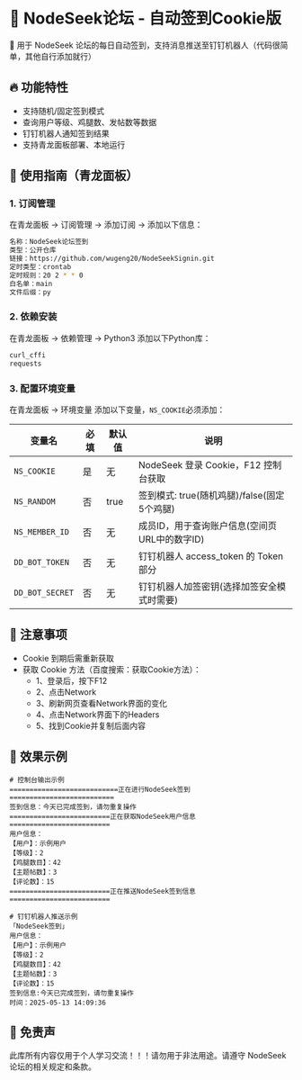 # 🎉 NodeSeek论坛 - 自动签到Cookie版

📌 用于 NodeSeek 论坛的每日自动签到，支持消息推送至钉钉机器人（代码很简单，其他自行添加就行）

## 🔥 功能特性

- 支持随机/固定签到模式
- 查询用户等级、鸡腿数、发帖数等数据
- 钉钉机器人通知签到结果
- 支持青龙面板部署、本地运行

## 🚀 使用指南（青龙面板）

### 1. 订阅管理

在青龙面板 -> 订阅管理 -> 添加订阅 -> 添加以下信息：

```bash
名称：NodeSeek论坛签到
类型：公开仓库
链接：https://github.com/wugeng20/NodeSeekSignin.git
定时类型：crontab
定时规则：20 2 * * 0
白名单：main
文件后缀：py
```

### 2. 依赖安装

在青龙面板 -> 依赖管理 -> Python3 添加以下Python库：

```bash
curl_cffi
requests
```

### 3. 配置环境变量

在青龙面板 -> 环境变量 添加以下变量，`NS_COOKIE`必须添加：

| 变量名            | 必填 | 默认值 | 说明                                          |
| ----------------- | ---- | ------ | --------------------------------------------- |
| `NS_COOKIE`     | 是   | 无     | NodeSeek 登录 Cookie，F12 控制台获取          |
| `NS_RANDOM`     | 否   | true   | 签到模式: true(随机鸡腿)/false(固定5个鸡腿)   |
| `NS_MEMBER_ID`  | 否   | 无     | 成员ID，用于查询账户信息(空间页URL中的数字ID) |
| `DD_BOT_TOKEN`  | 否   | 无     | 钉钉机器人 access_token 的 Token 部分         |
| `DD_BOT_SECRET` | 否   | 无     | 钉钉机器人加签密钥(选择加签安全模式时需要)    |

## 📝 注意事项

- Cookie 到期后需重新获取
- 获取 Cookie 方法（百度搜索：获取Cookie方法）：
  - 1、登录后，按下F12
  - 2、点击Network
  - 3、刷新网页查看Network界面的变化
  - 4、点击Network界面下的Headers
  - 5、找到Cookie并复制后面内容

## 📸 效果示例

```shell
# 控制台输出示例
===========================正在进行NodeSeek签到==========================
签到信息：今天已完成签到，请勿重复操作
=========================正在获取NodeSeek用户信息=========================
用户信息：
【用户】：示例用户
【等级】：2
【鸡腿数目】：42
【主题帖数】：3
【评论数】：15
=========================正在推送NodeSeek签到信息=========================
```

```shell
# 钉钉机器人推送示例
「NodeSeek签到」
用户信息：
【用户】：示例用户
【等级】：2
【鸡腿数目】：42
【主题帖数】：3
【评论数】：15
签到信息:今天已完成签到，请勿重复操作
时间：2025-05-13 14:09:36
```

## 📌 免责声

此库所有内容仅用于个人学习交流！！！请勿用于非法用途。请遵守 NodeSeek 论坛的相关规定和条款。
